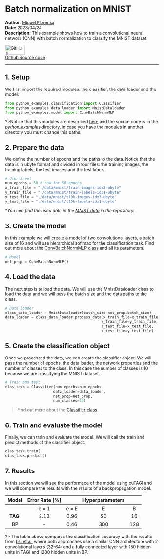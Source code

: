 # Batch normalization on MNIST

**Author:** [Miquel Florensa](https://www.linkedin.com/in/miquel-florensa/)  
**Date:** 2023/04/24  
**Description:** This example shows how to train a convolutional neural network (CNN) with batch normalization to classify the MNIST dataset.

<a href="https://github.com/miquelflorensa/miquelflorensa.github.io/blob/main/code/2conv_bn_classification_runner.py" class="github-link">
  <div class="github-icon-container">
    <img src="../../images/GitHub-Mark.png" alt="GitHub" height="32" width="64">
  </div>
  <div class="github-text-container">
    Github Source code
  </div>
</a>

---

## 1. Setup

We first import the required modules: the classifier, the data loader and the model.

```python
from python_examples.classification import Classifier
from python_examples.data_loader import MnistDataloader
from python_examples.model import ConvBatchNormMLP

```

?>Notice that this modules are described [here](modules/modules.md) and the source code is in the *python_examples* directory, in case you have the modules in another directory you must change this paths.

## 2. Prepare the data

We define the number of epochs and the paths to the data. Notice that the data is in ubyte format and divided in four files: the training images, the training labels, the test images and the test labels.

```python
# User-input
num_epochs = 50 # row for 50 epochs
x_train_file = "./data/mnist/train-images-idx3-ubyte"
y_train_file = "./data/mnist/train-labels-idx1-ubyte"
x_test_file = "./data/mnist/t10k-images-idx3-ubyte"
y_test_file = "./data/mnist/t10k-labels-idx1-ubyte"
```

**You can find the used data in the [MNIST data](https://github.com/lhnguyen102/cuTAGI/tree/main/data/mnist) in the repository.*

## 3. Create the model

In this example we will create a model of two convolutional layers, a batch size of 16 and will use hierarchical softmax for the classification task. Find out more about the [ConvBatchNormMLP class](modules/models?id=_2-conv-mnist-classification-mlp-class) and all its parameters.

```python
# Model
net_prop = ConvBatchNormMLP()
```

## 4. Load the data

The next step is to load the data. We will use the [MnistDataloader class](modules/data-loader?id=data-loader) to load the data and we will pass the batch size and the data paths to the class.

```python
# Data loader
class_data_loader = MnistDataloader(batch_size=net_prop.batch_size)
data_loader = class_data_loader.process_data(x_train_file=x_train_file,
                                            y_train_file=y_train_file,
                                            x_test_file=x_test_file,
                                            y_test_file=y_test_file)
```

## 5. Create the classification object

Once we processed the data, we can create the classifier object. We will pass the number of epochs, the data loader, the network properties and the number of classes to the class. In this case the number of classes is 10 because we are classifying the MNIST dataset.

```python
# Train and test
clas_task = Classifier(num_epochs=num_epochs,
                      data_loader=data_loader,
                      net_prop=net_prop,
                      num_classes=10)
```

> Find out more about the [Classifier class](modules/classifier.md).

## 6. Train and evaluate the model

Finally, we can train and evaluate the model. We will call the train and predict methods of the classifier object.

```python
clas_task.train()
clas_task.predict()
```

## 7. Results

In this section we will see the performace of the model using cuTAGI and we will compare the results with the results of a backpropagation model.

|  Model   | Error Rate [%] |       | Hyperparameters |       |
| :------: | :------------: | :---: | :-------------: | :---: |
|          |     e = 1      | e = E |        E        |   B   |
| **TAGI** |      2.13      | 0.96  |       50        |  16   |
|    BP    |       -        | 0.46  |       300       |  128  |

?> The table above compares the classification accuracy with the results from [Lei et al.](https://link.springer.com/article/10.1007/s42452-019-1903-4) where both approaches use a similar CNN architecture with 2 convolutional layers (32-64) and a fully connected layer with 150 hidden units in TAGI and 1280 hidden units in BP.
